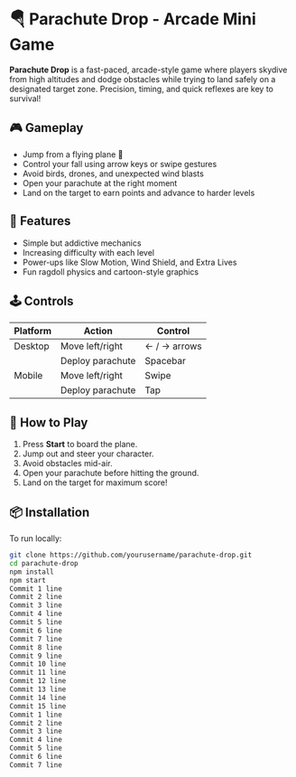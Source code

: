 # 🪂 Parachute Drop - Arcade Mini Game

**Parachute Drop** is a fast-paced, arcade-style game where players skydive from high altitudes and dodge obstacles while trying to land safely on a designated target zone. Precision, timing, and quick reflexes are key to survival!

## 🎮 Gameplay

- Jump from a flying plane 🚁
- Control your fall using arrow keys or swipe gestures
- Avoid birds, drones, and unexpected wind blasts
- Open your parachute at the right moment
- Land on the target to earn points and advance to harder levels

## 🧠 Features

- Simple but addictive mechanics
- Increasing difficulty with each level
- Power-ups like Slow Motion, Wind Shield, and Extra Lives
- Fun ragdoll physics and cartoon-style graphics

## 🕹️ Controls

| Platform       | Action               | Control       |
|----------------|----------------------|---------------|
| Desktop        | Move left/right      | ← / → arrows  |
|                | Deploy parachute     | Spacebar      |
| Mobile         | Move left/right      | Swipe         |
|                | Deploy parachute     | Tap           |

## 🚀 How to Play

1. Press **Start** to board the plane.
2. Jump out and steer your character.
3. Avoid obstacles mid-air.
4. Open your parachute before hitting the ground.
5. Land on the target for maximum score!

## 📦 Installation

To run locally:

```bash
git clone https://github.com/yourusername/parachute-drop.git
cd parachute-drop
npm install
npm start
Commit 1 line
Commit 2 line
Commit 3 line
Commit 4 line
Commit 5 line
Commit 6 line
Commit 7 line
Commit 8 line
Commit 9 line
Commit 10 line
Commit 11 line
Commit 12 line
Commit 13 line
Commit 14 line
Commit 15 line
Commit 1 line
Commit 2 line
Commit 3 line
Commit 4 line
Commit 5 line
Commit 6 line
Commit 7 line
